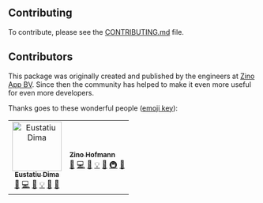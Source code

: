 ## Contributing

To contribute, please see the [CONTRIBUTING.md](CONTRIBUTING.md) file.

## Contributors

This package was originally created and published by the engineers at [Zino App BV](https://zinoapp.com). Since then the community has helped to make it even more useful for even more developers.

Thanks goes to these wonderful people ([emoji key](https://github.com/kentcdodds/all-contributors#emoji-key)):

<!-- ALL-CONTRIBUTORS-LIST:START - Do not remove or modify this section -->
<!-- prettier-ignore -->
<table><tr><td align="center"><a href="http://eusdima.com"><img src="https://avatars2.githubusercontent.com/u/4757453?v=4" width="100px;" alt="Eustatiu Dima"/><br /><sub><b>Eustatiu Dima</b></sub></a><br /><a href="https://github.com/zino-app/graphql-flutter/issues?q=author%3Aeusdima" title="Bug reports">🐛</a> <a href="https://github.com/zino-app/graphql-flutter/commits?author=eusdima" title="Code">💻</a> <a href="https://github.com/zino-app/graphql-flutter/commits?author=eusdima" title="Documentation">📖</a> <a href="#example-eusdima" title="Examples">💡</a> <a href="#ideas-eusdima" title="Ideas, Planning, & Feedback">🤔</a> <a href="#review-eusdima" title="Reviewed Pull Requests">👀</a></td>

<td align=“center”><a href="https://github.com/HofmannZ“><img src=”https://avatars3.githubusercontent.com/u/17142193?v=4" width=“100px;” alt=“Zino Hofmann”/><br /><sub><b>Zino Hofmann</b></sub></a><br /><a href="https://github.com/zino-app/graphql-flutter/issues?q=author%3AHofmannZ" title=“Bug reports”>🐛</a> <a href="https://github.com/zino-app/graphql-flutter/commits?author=HofmannZ" title=“Code”>💻</a> <a href="https://github.com/zino-app/graphql-flutter/commits?author=HofmannZ" title=“Documentation”>📖</a> <a href="#example-HofmannZ" title=“Examples”>💡</a> <a href="#ideas-HofmannZ" title=“Ideas, Planning, & Feedback”>🤔</a> <a href="#infra-HofmannZ" title=“Infrastructure (Hosting, Build-Tools, etc)”>🚇</a> <a href="#review-HofmannZ" title=“Reviewed Pull Requests”>👀</a></td>
</tr></table>
